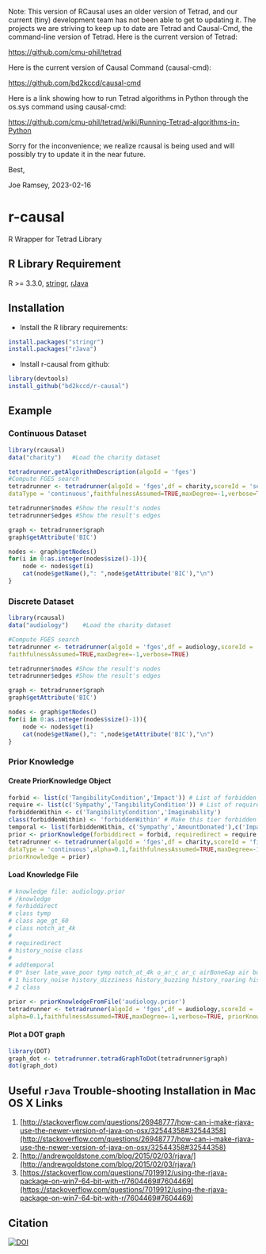 Note: This version of RCausal uses an older version of Tetrad, and our current (tiny) development team has not been able to get to updating it. The projects we are striving to keep up to date are Tetrad and Causal-Cmd, the command-line version of Tetrad. Here is the current version of Tetrad:

https://github.com/cmu-phil/tetrad

Here is the current version of Causal Command (causal-cmd):

https://github.com/bd2kccd/causal-cmd

Here is a link showing how to run Tetrad algorithms in Python through the os.sys command using causal-cmd:

https://github.com/cmu-phil/tetrad/wiki/Running-Tetrad-algorithms-in-Python

Sorry for the inconvenience; we realize rcausal is being used and will possibly try to update it in the near future.

Best,

Joe Ramsey, 2023-02-16

# r-causal
R Wrapper for Tetrad Library

## R Library Requirement
R >= 3.3.0, 
[stringr](https://cran.r-project.org/web/packages/stringr/),
[rJava](https://cran.r-project.org/web/packages/rJava/index.html) 

## Installation

- Install the R library requirements:
```R
install.packages("stringr")
install.packages("rJava")
```
- Install r-causal from github:

```R
library(devtools)
install_github("bd2kccd/r-causal")
```

## Example
### Continuous Dataset
```R
library(rcausal)
data("charity")   #Load the charity dataset

tetradrunner.getAlgorithmDescription(algoId = 'fges')
#Compute FGES search
tetradrunner <- tetradrunner(algoId = 'fges',df = charity,scoreId = 'sem-bic',
dataType = 'continuous',faithfulnessAssumed=TRUE,maxDegree=-1,verbose=TRUE)

tetradrunner$nodes #Show the result's nodes
tetradrunner$edges #Show the result's edges

graph <- tetradrunner$graph
graph$getAttribute('BIC')

nodes <- graph$getNodes()
for(i in 0:as.integer(nodes$size()-1)){
    node <- nodes$get(i)
    cat(node$getName(),": ",node$getAttribute('BIC'),"\n")
}
```
### Discrete Dataset
```R
library(rcausal)
data("audiology")    #Load the charity dataset

#Compute FGES search
tetradrunner <- tetradrunner(algoId = 'fges',df = audiology,scoreId = 'cg-bic-score',dataType = 'discrete',
faithfulnessAssumed=TRUE,maxDegree=-1,verbose=TRUE)

tetradrunner$nodes #Show the result's nodes
tetradrunner$edges #Show the result's edges

graph <- tetradrunner$graph
graph$getAttribute('BIC')

nodes <- graph$getNodes()
for(i in 0:as.integer(nodes$size()-1)){
    node <- nodes$get(i)
    cat(node$getName(),": ",node$getAttribute('BIC'),"\n")
}
```

### Prior Knowledge

#### Create PriorKnowledge Object
```R
forbid <- list(c('TangibilityCondition','Impact')) # List of forbidden directed edges
require <- list(c('Sympathy','TangibilityCondition')) # List of required directed edges
forbiddenWithin <- c('TangibilityCondition','Imaginability')
class(forbiddenWithin) <- 'forbiddenWithin' # Make this tier forbidden within
temporal <- list(forbiddenWithin, c('Sympathy','AmountDonated'),c('Impact')) # List of temporal node tiers
prior <- priorKnowledge(forbiddirect = forbid, requiredirect = require, addtemporal = temporal)
tetradrunner <- tetradrunner(algoId = 'fges',df = charity,scoreId = 'fisher-z',
dataType = 'continuous',alpha=0.1,faithfulnessAssumed=TRUE,maxDegree=-1,verbose=TRUE, 
priorKnowledge = prior)
```

#### Load Knowledge File
```R
# knowledge file: audiology.prior
# /knowledge
# forbiddirect
# class tymp
# class age_gt_60
# class notch_at_4k
# 
# requiredirect
# history_noise class
#
# addtemporal
# 0* bser late_wave_poor tymp notch_at_4k o_ar_c ar_c airBoneGap air bone o_ar_u airBoneGap
# 1 history_noise history_dizziness history_buzzing history_roaring history_recruitment history_fluctuating history_heredity history_nausea
# 2 class

prior <- priorKnowledgeFromFile('audiology.prior')
tetradrunner <- tetradrunner(algoId = 'fges',df = audiology,scoreId = 'bdeu',dataType = 'discrete',
alpha=0.1,faithfulnessAssumed=TRUE,maxDegree=-1,verbose=TRUE, priorKnowledge = prior)
```

#### Plot a DOT graph
```R
library(DOT)
graph_dot <- tetradrunner.tetradGraphToDot(tetradrunner$graph)
dot(graph_dot)
```

## Useful `rJava` Trouble-shooting Installation in Mac OS X Links

1. [http://stackoverflow.com/questions/26948777/how-can-i-make-rjava-use-the-newer-version-of-java-on-osx/32544358#32544358](http://stackoverflow.com/questions/26948777/how-can-i-make-rjava-use-the-newer-version-of-java-on-osx/32544358#32544358)
2. [http://andrewgoldstone.com/blog/2015/02/03/rjava/](http://andrewgoldstone.com/blog/2015/02/03/rjava/)
3. [https://stackoverflow.com/questions/7019912/using-the-rjava-package-on-win7-64-bit-with-r/7604469#7604469](https://stackoverflow.com/questions/7019912/using-the-rjava-package-on-win7-64-bit-with-r/7604469#7604469)

## Citation

[![DOI](https://zenodo.org/badge/50114582.svg)](https://zenodo.org/badge/latestdoi/50114582)
